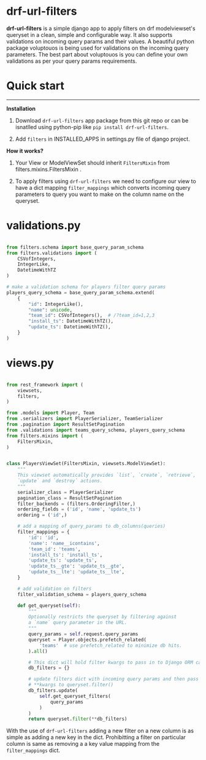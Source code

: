 # drf-url-filters

**drf-url-filters** is a simple django app to apply filters on drf modelviewset's
queryset in a clean, simple and configurable way. It also supports validations
on incoming query params and their values. A beautiful python package voluptouos is being used for validations on the incoming query parameters. The best part about voluptouos is you can define your own validations as per your query params requirements.

# Quick start
---
**Installation**

1. Download `drf-url-filters` app package from this git repo or can be isnatlled using python-pip like `pip install drf-url-filters`.

2. Add `filters` in INSTALLED_APPS in settings.py file of django project.

**How it works?**

1. Your View or ModelViewSet should inherit `FiltersMixin` from filters.mixins.FiltersMixin .

2. To apply filters using `drf-url-filters` we need to configure our view to have a dict mapping `filter_mappings` which converts incoming query parameters to query you want to make on the column name on the queryset.

# validations.py

```python

from filters.schema import base_query_param_schema
from filters.validations import (
    CSVofIntegers,
    IntegerLike,
    DatetimeWithTZ
)

# make a validation schema for players filter query params
players_query_schema = base_query_param_schema.extend(
    {
        "id": IntegerLike(),
        "name": unicode,
        "team_id": CSVofIntegers(),  # /?team_id=1,2,3
        "install_ts": DatetimeWithTZ(),
        "update_ts": DatetimeWithTZ(),
    }
)
```

# views.py

```python

from rest_framework import (
    viewsets,
    filters,
)

from .models import Player, Team
from .serializers import PlayerSerializer, TeamSerializer
from .pagination import ResultSetPagination
from .validations import teams_query_schema, players_query_schema
from filters.mixins import (
    FiltersMixin,
)


class PlayersViewSet(FiltersMixin, viewsets.ModelViewSet):
    """
    This viewset automatically provides `list`, `create`, `retrieve`,
    `update` and `destroy` actions.
    """
    serializer_class = PlayerSerializer
    pagination_class = ResultSetPagination
    filter_backends = (filters.OrderingFilter,)
    ordering_fields = ('id', 'name', 'update_ts')
    ordering = ('id',)

    # add a mapping of query_params to db_columns(queries)
    filter_mappings = {
        'id': 'id',
        'name': 'name__icontains',
        'team_id': 'teams',
        'install_ts': 'install_ts',
        'update_ts': 'update_ts',
        'update_ts__gte': 'update_ts__gte',
        'update_ts__lte': 'update_ts__lte',
    }

    # add validation on filters
    filter_validation_schema = players_query_schema

    def get_queryset(self):
        """
        Optionally restricts the queryset by filtering against
        a `name` query parameter in the URL.
        """
        query_params = self.request.query_params
        queryset = Player.objects.prefetch_related(
            'teams'  # use prefetch_related to minimize db hits.
        ).all()

        # This dict will hold filter kwargs to pass in to Django ORM calls.
        db_filters = {}

        # update filters dict with incoming query params and then pass as
        # **kwargs to queryset.filter()
        db_filters.update(
            self.get_queryset_filters(
                query_params
            )
        )
        return queryset.filter(**db_filters)

```

With the use of `drf-url-filters` adding a new filter on a new column is as simple as adding a new key in the dict. Prohibitting a filter on particular column is same as removing a a key value mapping from the `filter_mappings` dict.

